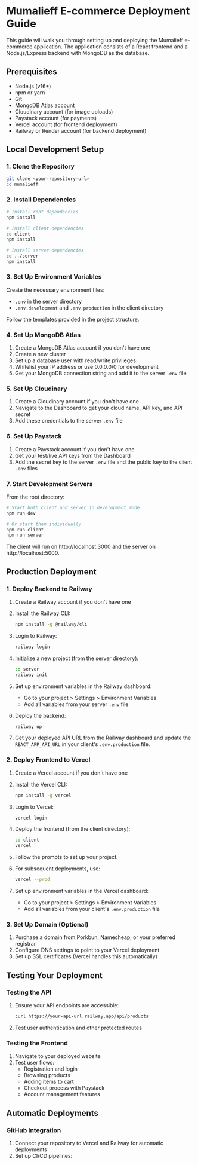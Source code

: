 # Mumalieff E-commerce Deployment Guide

This guide will walk you through setting up and deploying the Mumalieff e-commerce application. The application consists of a React frontend and a Node.js/Express backend with MongoDB as the database.

## Prerequisites

- Node.js (v16+)
- npm or yarn
- Git
- MongoDB Atlas account
- Cloudinary account (for image uploads)
- Paystack account (for payments)
- Vercel account (for frontend deployment)
- Railway or Render account (for backend deployment)

## Local Development Setup

### 1. Clone the Repository

```bash
git clone <your-repository-url>
cd mumalieff
```

### 2. Install Dependencies

```bash
# Install root dependencies
npm install

# Install client dependencies
cd client
npm install

# Install server dependencies
cd ../server
npm install
```

### 3. Set Up Environment Variables

Create the necessary environment files:

- `.env` in the server directory
- `.env.development` and `.env.production` in the client directory

Follow the templates provided in the project structure.

### 4. Set Up MongoDB Atlas

1. Create a MongoDB Atlas account if you don't have one
2. Create a new cluster
3. Set up a database user with read/write privileges
4. Whitelist your IP address or use 0.0.0.0/0 for development
5. Get your MongoDB connection string and add it to the server `.env` file

### 5. Set Up Cloudinary

1. Create a Cloudinary account if you don't have one
2. Navigate to the Dashboard to get your cloud name, API key, and API secret
3. Add these credentials to the server `.env` file

### 6. Set Up Paystack

1. Create a Paystack account if you don't have one
2. Get your test/live API keys from the Dashboard
3. Add the secret key to the server `.env` file and the public key to the client `.env` files

### 7. Start Development Servers

From the root directory:

```bash
# Start both client and server in development mode
npm run dev

# Or start them individually
npm run client
npm run server
```

The client will run on http://localhost:3000 and the server on http://localhost:5000.

## Production Deployment

### 1. Deploy Backend to Railway

1. Create a Railway account if you don't have one
2. Install the Railway CLI:
   ```bash
   npm install -g @railway/cli
   ```

3. Login to Railway:
   ```bash
   railway login
   ```

4. Initialize a new project (from the server directory):
   ```bash
   cd server
   railway init
   ```

5. Set up environment variables in the Railway dashboard:
   - Go to your project > Settings > Environment Variables
   - Add all variables from your server `.env` file

6. Deploy the backend:
   ```bash
   railway up
   ```

7. Get your deployed API URL from the Railway dashboard and update the `REACT_APP_API_URL` in your client's `.env.production` file.

### 2. Deploy Frontend to Vercel

1. Create a Vercel account if you don't have one
2. Install the Vercel CLI:
   ```bash
   npm install -g vercel
   ```

3. Login to Vercel:
   ```bash
   vercel login
   ```

4. Deploy the frontend (from the client directory):
   ```bash
   cd client
   vercel
   ```

5. Follow the prompts to set up your project.

6. For subsequent deployments, use:
   ```bash
   vercel --prod
   ```

7. Set up environment variables in the Vercel dashboard:
   - Go to your project > Settings > Environment Variables
   - Add all variables from your client's `.env.production` file

### 3. Set Up Domain (Optional)

1. Purchase a domain from Porkbun, Namecheap, or your preferred registrar
2. Configure DNS settings to point to your Vercel deployment
3. Set up SSL certificates (Vercel handles this automatically)

## Testing Your Deployment

### Testing the API

1. Ensure your API endpoints are accessible:
   ```bash
   curl https://your-api-url.railway.app/api/products
   ```

2. Test user authentication and other protected routes

### Testing the Frontend

1. Navigate to your deployed website
2. Test user flows:
   - Registration and login
   - Browsing products
   - Adding items to cart
   - Checkout process with Paystack
   - Account management features

## Automatic Deployments

### GitHub Integration

1. Connect your repository to Vercel and Railway for automatic deployments
2. Set up CI/CD pipelines: